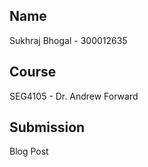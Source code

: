 ## Name

Sukhraj Bhogal - 300012635

## Course

SEG4105 - Dr. Andrew Forward 

## Submission

Blog Post